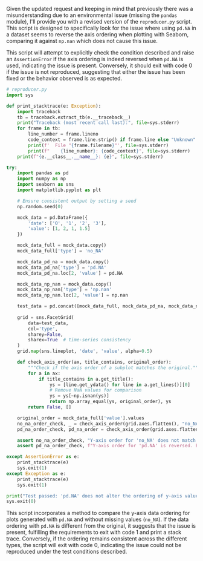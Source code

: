 Given the updated request and keeping in mind that previously there was a misunderstanding due to an environmental issue (missing the `pandas` module), I'll provide you with a revised version of the `reproducer.py` script. This script is designed to specifically look for the issue where using `pd.NA` in a dataset seems to reverse the axis ordering when plotting with Seaborn, comparing it against `np.nan` which does not cause this issue. 

This script will attempt to explicitly check the condition described and raise an `AssertionError` if the axis ordering is indeed reversed when `pd.NA` is used, indicating the issue is present. Conversely, it should exit with code 0 if the issue is not reproduced, suggesting that either the issue has been fixed or the behavior observed is as expected.

```python
# reproducer.py
import sys

def print_stacktrace(e: Exception):
    import traceback
    tb = traceback.extract_tb(e.__traceback__)
    print("Traceback (most recent call last):", file=sys.stderr)
    for frame in tb:
        line_number = frame.lineno
        code_context = frame.line.strip() if frame.line else "Unknown"
        print(f'  File "{frame.filename}"', file=sys.stderr)
        print(f"    {line_number}: {code_context}", file=sys.stderr)
    print(f"{e.__class__.__name__}: {e}", file=sys.stderr)

try:
    import pandas as pd
    import numpy as np
    import seaborn as sns
    import matplotlib.pyplot as plt

    # Ensure consistent output by setting a seed
    np.random.seed(0)

    mock_data = pd.DataFrame({
        'date': ['0', '1', '2', '3'],
        'value': [1, 2, 1, 1.5]
    })

    mock_data_full = mock_data.copy()
    mock_data_full['type'] = 'no_NA'

    mock_data_pd_na = mock_data.copy()
    mock_data_pd_na['type'] = 'pd.NA'
    mock_data_pd_na.loc[2, 'value'] = pd.NA

    mock_data_np_nan = mock_data.copy()
    mock_data_np_nan['type'] = 'np.nan'
    mock_data_np_nan.loc[2, 'value'] = np.nan

    test_data = pd.concat([mock_data_full, mock_data_pd_na, mock_data_np_nan])
    
    grid = sns.FacetGrid(
        data=test_data,
        col='type',
        sharey=False,
        sharex=True  # time-series consistency
    )
    grid.map(sns.lineplot, 'date', 'value', alpha=0.5)

    def check_axis_order(ax, title_contains, original_order):
        """Check if the axis order of a subplot matches the original."""
        for a in ax:
            if title_contains in a.get_title():
                ys = [line.get_ydata() for line in a.get_lines()][0]
                # Remove NaN values for comparison
                ys = ys[~np.isnan(ys)]
                return np.array_equal(ys, original_order), ys
        return False, []

    original_order = mock_data_full['value'].values
    no_na_order_check, _ = check_axis_order(grid.axes.flatten(), "no_NA", original_order)
    pd_na_order_check, pd_na_order = check_axis_order(grid.axes.flatten(), "pd.NA", original_order)

    assert no_na_order_check, "Y-axis order for 'no_NA' does not match original."
    assert pd_na_order_check, f"Y-axis order for 'pd.NA' is reversed. Expected {original_order}, found {pd_na_order}"

except AssertionError as e:
    print_stacktrace(e)
    sys.exit(1)
except Exception as e:
    print_stacktrace(e)
    sys.exit(1)

print("Test passed: 'pd.NA' does not alter the ordering of y-axis values.")
sys.exit(0)
```

This script incorporates a method to compare the y-axis data ordering for plots generated with `pd.NA` and without missing values (`no_NA`). If the data ordering with `pd.NA` is different from the original, it suggests that the issue is present, fulfilling the requirements to exit with code 1 and print a stack trace. Conversely, if the ordering remains consistent across the different types, the script will exit with code 0, indicating the issue could not be reproduced under the test conditions described.